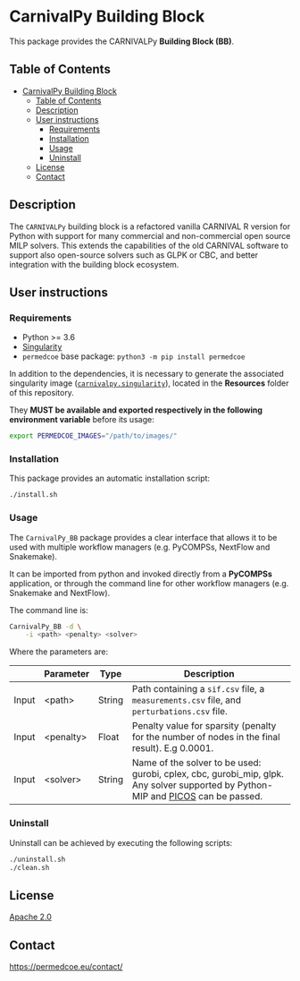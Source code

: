 # CarnivalPy Building Block

This package provides the CARNIVALPy **Building Block (BB)**.

## Table of Contents

- [CarnivalPy Building Block](#carnivalpy-building-block)
  - [Table of Contents](#table-of-contents)
  - [Description](#description)
  - [User instructions](#user-instructions)
    - [Requirements](#requirements)
    - [Installation](#installation)
    - [Usage](#usage)
    - [Uninstall](#uninstall)
  - [License](#license)
  - [Contact](#contact)

## Description

The `CARNIVALPy` building block is a refactored vanilla CARNIVAL R version for Python with support for many commercial and non-commercial open source MILP solvers. This extends the capabilities of the old CARNIVAL software to support also open-source solvers such as GLPK or CBC, and better integration with the building block ecosystem.

## User instructions

### Requirements

- Python >= 3.6
- [Singularity](https://singularity.lbl.gov/docs-installation)
- `permedcoe` base package: `python3 -m pip install permedcoe`

In addition to the dependencies, it is necessary to generate the associated
singularity image ([`carnivalpy.singularity`](../Resources/images/carnivalpy.singularity)),
located in the **Resources** folder of this repository.

They **MUST be available and exported respectively in the following environment variable**
before its usage:

```bash
export PERMEDCOE_IMAGES="/path/to/images/"
```

### Installation

This package provides an automatic installation script:

```bash
./install.sh
```

### Usage

The `CarnivalPy_BB` package provides a clear interface that allows
it to be used with multiple workflow managers (e.g. PyCOMPSs, NextFlow and
Snakemake).

It can be imported from python and invoked directly from a **PyCOMPSs**
application, or through the command line for other workflow managers
(e.g. Snakemake and NextFlow).

The command line is:

```bash
CarnivalPy_BB -d \
    -i <path> <penalty> <solver>
```

Where the parameters are:

|        | Parameter          | Type      | Description                                                                                   |
|--------|--------------------|-----------|-----------------------------------------------------------------------------------------------|
| Input  | \<path>            | String    | Path containing a `sif.csv` file, a `measurements.csv` file, and `perturbations.csv` file.    |
| Input  | \<penalty>         | Float     | Penalty value for sparsity (penalty for the number of nodes in the final result). E.g 0.0001. |
| Input  | \<solver>          | String    | Name of the solver to be used: gurobi, cplex, cbc, gurobi_mip, glpk. Any solver supported by Python-MIP and [PICOS](https://picos-api.gitlab.io/picos/introduction.html) can be passed. |

### Uninstall

Uninstall can be achieved by executing the following scripts:

```bash
./uninstall.sh
./clean.sh
```

## License

[Apache 2.0](https://www.apache.org/licenses/LICENSE-2.0)

## Contact

<https://permedcoe.eu/contact/>
